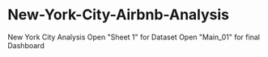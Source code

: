 # New-York-City-Airbnb-Analysis
New York City Analysis
Open "Sheet 1" for Dataset
Open "Main_01" for final Dashboard
